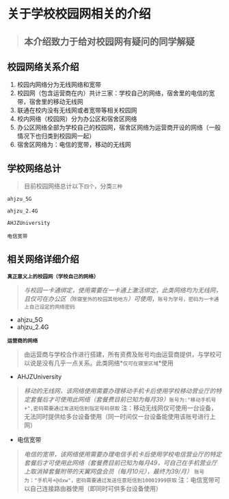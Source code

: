 # 关于学校校园网相关的介绍

>##  本介绍致力于给对校园网有疑问的同学解疑

## 校园网络关系介绍

1. 校园内网络分为无线网络和宽带
2. 校园网（包含运营商在内）共计三家：学校自己的网络，宿舍里的电信的宽带，宿舍里的移动无线网
3. 联通在校内没有无线网或者宽带等相关校园网
4. 校内网络（校园网）分为办公区和宿舍区网络
5. 办公区网络全部为学校自己的校园网，宿舍区网络为运营商开设的网络（一般情况下也归类到校园网一起）
6. 宿舍区网络为：电信的宽带，移动的无线网

## 学校网络总计

>目前校园网络总计以下`四个`，分类`三种`

```
ahjzu_5G
```
```
ahjzu_2.4G
```
```
AHJZUniversity
```
```
电信宽带
```

## 相关网络详细介绍

**`真正意义上的校园网（学校自己的网络）`**
> *与校园一卡通绑定，使用需要在一卡通上激活绑定，此类网络均为无线网，且仅可在办公区（*`除寝室外的校园其他地方`*）可使用*，`账号为学号，密码为一卡通上自己设定的网络密码`

- ahjzu_5G
- ahjzu_2.4G

**`运营商的网络`**
> 由运营商与学校合作进行搭建，所有资费及账号均由运营商提供，与学校可以说是没有几乎一点关系。此类网络*`仅可在寝室区域`*使用

- AHJZUniversity

>*移动的无线网，该网络使用需要办理移动手机卡后使用学校移动营业厅的特定套餐后才可使用此网络（套餐费目前已知为每月39）*`账号为:"移动手机号+",密码需要通过发送短信到指定号码获取` 注：移动无线网仅可使用一台设备，无法同时提供给多台设备使用（同一时间仅一台设备能使用该账号进行上网）

- 电信宽带

>*电信的宽带，该网络使用需要办理电信手机卡后使用学校电信营业厅的特定套餐后才可使用此网络（套餐费目前已知为每月49，可自己在手机营业厅上取消掉套餐附带的天翼网盘会员（每月10元），最终为39/月）* `账号为："手机号+@dxw"，密码需要通过发送任意短信到10001999获取` 注：电信宽带可以自己连接路由器使用（即同时可供多台设备使用）
